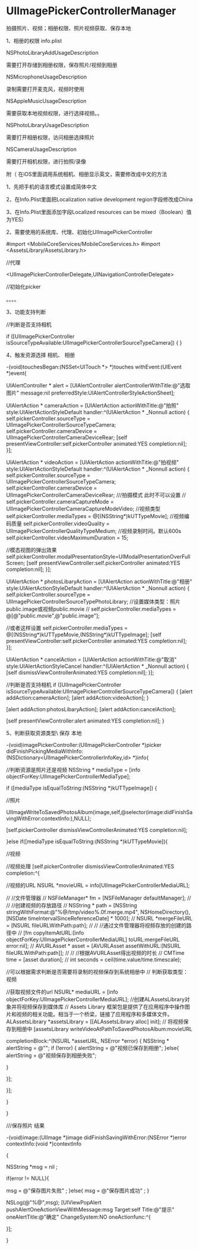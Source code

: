 # UIImagePickerControllerManager
拍摄照片、视频；相册权限、照片视频获取、保存本地

1、相册的权限 info.plist

<key>NSPhotoLibraryAddUsageDescription</key>

<string>需要打开存储到相册权限，保存照片/视频到相册</string>

<key>NSMicrophoneUsageDescription</key>

<string>录制需要打开麦克风，视频时使用</string>

<key>NSAppleMusicUsageDescription</key>

<string>需要获取本地视频权限，进行选择视频。。</string>

<key>NSPhotoLibraryUsageDescription</key>

<string>需要打开相册权限，访问相册选择照片</string>

<key>NSCameraUsageDescription</key>

<string>需要打开相机权限，进行拍照/录像</string>

 
 
附（ 在iOS里面调用系统相机、相册显示英文，需要修改成中文的方法

1、先把手机的语言模式设置成简体中文

2、在Info.Plist里面把Localization native development region字段修改成China

3、在Info.Plist里面添加字段Localized resources can be mixed（Boolean）值为YES）


2、需要使用的系统库、代理、初始化UIImagePickerController

#import <MobileCoreServices/MobileCoreServices.h>
#import <AssetsLibrary/AssetsLibrary.h>

//代理

<UIImagePickerControllerDelegate,UINavigationControllerDelegate>

//初始化picker

。。。。

3、功能支持判断

//判断是否支持相机

if ([UIImagePickerController isSourceTypeAvailable:UIImagePickerControllerSourceTypeCamera]) {
}

4、触发资源选择 相机、 相册

-(void)touchesBegan:(NSSet<UITouch *> *)touches withEvent:(UIEvent *)event{

UIAlertController * alert = [UIAlertController alertControllerWithTitle:@"选取图片" message:nil preferredStyle:UIAlertControllerStyleActionSheet];

UIAlertAction * cameraAction = [UIAlertAction actionWithTitle:@"拍照" style:UIAlertActionStyleDefault handler:^(UIAlertAction * _Nonnull action) {
self.pickerController.sourceType = UIImagePickerControllerSourceTypeCamera;
self.pickerController.cameraDevice = UIImagePickerControllerCameraDeviceRear;
[self presentViewController:self.pickerController animated:YES completion:nil];
}];

UIAlertAction * videoAction = [UIAlertAction actionWithTitle:@"拍视频" style:UIAlertActionStyleDefault handler:^(UIAlertAction * _Nonnull action) {
self.pickerController.sourceType = UIImagePickerControllerSourceTypeCamera;
self.pickerController.cameraDevice = UIImagePickerControllerCameraDeviceRear;
///拍摄模式 此时不可以设置
// self.pickerController.cameraCaptureMode = UIImagePickerControllerCameraCaptureModeVideo;
//视频类型
self.pickerController.mediaTypes = @[(NSString*)kUTTypeMovie];
//视频编码质量
self.pickerController.videoQuality = UIImagePickerControllerQualityTypeMedium;
//视频录制时间。默认600s
self.pickerController.videoMaximumDuration = 15;

//模态视图的弹出效果
self.pickerController.modalPresentationStyle=UIModalPresentationOverFullScreen;
[self presentViewController:self.pickerController animated:YES completion:nil];
}];

UIAlertAction * photosLibaryAction = [UIAlertAction actionWithTitle:@"相册" style:UIAlertActionStyleDefault handler:^(UIAlertAction * _Nonnull action) {
self.pickerController.sourceType = UIImagePickerControllerSourceTypePhotoLibrary;
//设置媒体类型：照片public.image或视频public.movie
// self.pickerController.mediaTypes = @[@"public.movie",@"public.image"];

//或者这样设置
self.pickerController.mediaTypes = @[(NSString*)kUTTypeMovie,(NSString*)kUTTypeImage];
[self presentViewController:self.pickerController animated:YES completion:nil];
}];

UIAlertAction * cancelAction = [UIAlertAction actionWithTitle:@"取消" style:UIAlertActionStyleCancel handler:^(UIAlertAction * _Nonnull action) {
[self dismissViewControllerAnimated:YES completion:nil];
}];

//判断是否支持相机
if ([UIImagePickerController isSourceTypeAvailable:UIImagePickerControllerSourceTypeCamera]) {
[alert addAction:cameraAction];
[alert addAction:videoAction];
}

[alert addAction:photosLibaryAction];
[alert addAction:cancelAction];

[self presentViewController:alert animated:YES completion:nil];
}

 

 

5、判断获取资源类型\ 保存 本地

-(void)imagePickerController:(UIImagePickerController *)picker didFinishPickingMediaWithInfo:(NSDictionary<UIImagePickerControllerInfoKey,id> *)info{

//判断资源是照片还是视频
NSString * mediaType = [info objectForKey:UIImagePickerControllerMediaType];

if ([mediaType isEqualToString:(NSString *)kUTTypeImage]) {

//照片

UIImageWriteToSavedPhotosAlbum(image,self,@selector(image:didFinishSavingWithError:contextInfo:),NULL);

[self.pickerController dismissViewControllerAnimated:YES completion:nil];

 

}else if([mediaType isEqualToString:(NSString *)kUTTypeMovie]){

//视频

//视频处理
[self.pickerController dismissViewControllerAnimated:YES completion:^{

//视频的URL
NSURL *movieURL = info[UIImagePickerControllerMediaURL];

// //文件管理器
// NSFileManager* fm = [NSFileManager defaultManager];
//
// //创建视频的存放路径
// NSString * path = [NSString stringWithFormat:@"%@/tmp/video%.0f.merge.mp4", NSHomeDirectory(), [NSDate timeIntervalSinceReferenceDate] * 1000];
// NSURL *mergeFileURL = [NSURL fileURLWithPath:path];
//
// //通过文件管理器将视频存放的创建的路径中
// [fm copyItemAtURL:[info objectForKey:UIImagePickerControllerMediaURL] toURL:mergeFileURL error:nil];
// AVURLAsset * asset = [AVURLAsset assetWithURL:[NSURL fileURLWithPath:path]];
//
// //根据AVURLAsset得出视频的时长
// CMTime time = [asset duration];
// int seconds = ceil(time.value/time.timescale);


//可以根据需求判断是否需要将录制的视频保存到系统相册中
// 判断获取类型：视频

//获取视频文件的url
NSURL* mediaURL = [info objectForKey:UIImagePickerControllerMediaURL];
//创建ALAssetsLibrary对象并将视频保存到媒体库
// Assets Library 框架包是提供了在应用程序中操作图片和视频的相关功能。相当于一个桥梁，链接了应用程序和多媒体文件。
ALAssetsLibrary *assetsLibrary = [[ALAssetsLibrary alloc] init];
// 将视频保存到相册中
[assetsLibrary writeVideoAtPathToSavedPhotosAlbum:movieURL

completionBlock:^(NSURL *assetURL, NSError *error) {
NSString * alertString = @"";
if (!error) {
alertString = @"视频已保存到相册";
}else{
alertString = @"视频保存到相册失败";

}

}];

}];

 

}

}

///保存照片 结果

-(void)image:(UIImage *)image didFinishSavingWithError:(NSError *)error contextInfo:(void *)contextInfo

{

NSString *msg = nil ;

if(error != NULL){

msg = @"保存图片失败" ;
}else{
msg = @"保存图片成功" ;
}

NSLog(@"%@",msg);
[UIViewPopAlert pushAlertOneActionViewWithMessage:msg Target:self Title:@"提示" oneAlertTitle:@"确定" ChangeSystem:NO oneActionfunc:^{

}];

}

 
